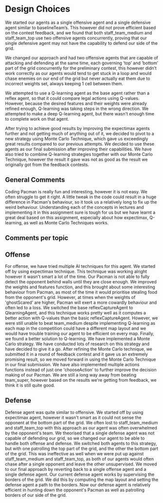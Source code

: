 # Design Choices
We started our agents as a single offensive agent and a single defensive agent similar to baselineTeam’s. This however did not prove efficient based on the contest feedback, and we found that both staff_team_medium and staff_team_top use two offensive agents concurrently, proving that our single defensive agent may not have the capability to defend our side of the grid.

We changed our approach and had two offensive agents that are capable of attacking and defending at the same time, each governing ‘top’ and ‘bottom’ part of the grid concurrently for the preliminary contest, this however didn’t work correctly as our agents would tend to get stuck in a loop and would chase enemies on our end of the grid but never actually eat them due to incorrect weights set, always keeping 1 cell between them.

We attempted to use a Q-learning agent as the base agent rather than a reflex agent, so that it could compare legal actions using Q-values. However, because the desired features and their weights were already refined enough, Q-learning was taking steps in the wrong direction. We attempted to make a deep Q-learning agent, but there wasn't enough time to complete work on that agent.

After trying to achieve good results by improving the expectimax agents further and not getting much of anything out of it, we decided to pivot to a new strategy using Monte Carlo Technique, which gave us exceedingly great results compared to our previous attempts. We decided to use these agents as our final submission after improving their capabilities. We have also tried to combine Q-learning strategies together with our Monte Carlo Technique, however the result it gave was not as good as the result we originally got from the feedback contests.

## General Comments
Coding Pacman is really fun and interesting, however it is not easy. We often struggle to get it right. A little tweak in the code could result in a huge difference in Pacman's behaviour, so it took us a relatively long to fix up the weird behaviour. Understanding each of the concepts in lectures and implementing it in this assignment sure is tough for us but we have learnt a great deal based on this assignment, especially about how expectimax, Q-learning, as well as Monte Carlo Techniques works.

## Comments per topic

## Offense
For offense, we have tried multiple AI techniques for this agent. We started off by using expectimax technique. This technique was working alright however it wasn't smart a lot of the time. Our Pacman is not able to fully detect the opponent behind walls until they are close enough. We improved the weights and features function, and this brought about some interesting behaviour from Pacman, as most of the time it would prioritise stealing food from the opponent's grid. However, at times when the weights of 'ghostScared' are higher, Pacman will exert a more cowardly behaviour and often led to a loss. We switched the base reflexCaptureAgent to QlearningAgent, and this technique works pretty well as it computes a better action with Q-values than the basic reflexCaptureAgent. However, we were still unable to beat team_medium despite implementing Q-learning as each map in the competition could have a different map layout and we would have trouble training our agent to be efficient on every map. Finally, we found a better solution to Q-learning. We have implemented a Monte Carlo strategy. We have conducted lots of research on this strategy and have decided to give it a go. After refining the Monte Carlo technique, we submitted it in a round of feedback contest and it gave us an extremely promising result, so we moved forward in using the Monte Carlo Technique in our final submission. We have also implemented multiple actions functions instead of just one 'chooseAction' to further improve the decision making of our Pacman. We are still a long way away from beating team_super, however based on the results we're getting from feedback, we think it is still quite good.
## Defense
Defense agent was quite similar to offensive. We started off by using expectimax agent, however it wasn't smart as it could not sense the opponent at the bottom part of the grid. We often lost to staff_team_medium and staff_team_top with this approach as our agent was often overwhelmed by the opponent's team. We theorised that a single defense agent was not capable of defending our grid, so we changed our agent to be able to handle both offense and defense. We switched both agents to this strategy, but with one patrolling the top part of the grid, and the other the bottom part of the grid. This was ineffective as well when we were put up against staff_team_medium and staff_team_top, as both of our agents would often chase after a single opponent and leave the other unsupervised. We moved to our final approach by reverting back to a single offense agent and a single defense agent. Our current defense agent works by supervising the borders of the grid. We did this by computing the map layout and setting the defense agent a path to the borders. Now our defense agent is relatively efficient in hunting down the opponent's Pacman as well as patrolling borders of our side of the grid.
